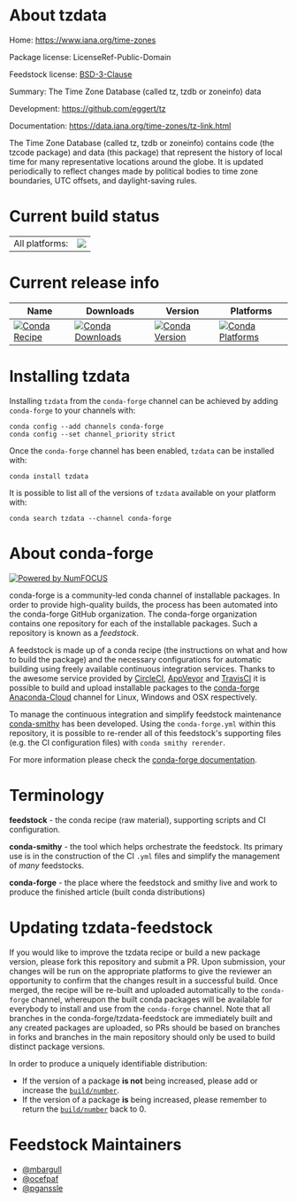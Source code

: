 About tzdata
============

Home: https://www.iana.org/time-zones

Package license: LicenseRef-Public-Domain

Feedstock license: [BSD-3-Clause](https://github.com/conda-forge/tzdata-feedstock/blob/master/LICENSE.txt)

Summary: The Time Zone Database (called tz, tzdb or zoneinfo) data

Development: https://github.com/eggert/tz

Documentation: https://data.iana.org/time-zones/tz-link.html

The Time Zone Database (called tz, tzdb or zoneinfo) contains code
(the tzcode package) and data (this package) that represent the
history of local time for many representative
locations around the globe.  It is updated periodically to reflect
changes made by political bodies to time zone boundaries, UTC offsets,
and daylight-saving rules.


Current build status
====================


<table><tr><td>All platforms:</td>
    <td>
      <a href="https://dev.azure.com/conda-forge/feedstock-builds/_build/latest?definitionId=9931&branchName=master">
        <img src="https://dev.azure.com/conda-forge/feedstock-builds/_apis/build/status/tzdata-feedstock?branchName=master">
      </a>
    </td>
  </tr>
</table>

Current release info
====================

| Name | Downloads | Version | Platforms |
| --- | --- | --- | --- |
| [![Conda Recipe](https://img.shields.io/badge/recipe-tzdata-green.svg)](https://anaconda.org/conda-forge/tzdata) | [![Conda Downloads](https://img.shields.io/conda/dn/conda-forge/tzdata.svg)](https://anaconda.org/conda-forge/tzdata) | [![Conda Version](https://img.shields.io/conda/vn/conda-forge/tzdata.svg)](https://anaconda.org/conda-forge/tzdata) | [![Conda Platforms](https://img.shields.io/conda/pn/conda-forge/tzdata.svg)](https://anaconda.org/conda-forge/tzdata) |

Installing tzdata
=================

Installing `tzdata` from the `conda-forge` channel can be achieved by adding `conda-forge` to your channels with:

```
conda config --add channels conda-forge
conda config --set channel_priority strict
```

Once the `conda-forge` channel has been enabled, `tzdata` can be installed with:

```
conda install tzdata
```

It is possible to list all of the versions of `tzdata` available on your platform with:

```
conda search tzdata --channel conda-forge
```


About conda-forge
=================

[![Powered by NumFOCUS](https://img.shields.io/badge/powered%20by-NumFOCUS-orange.svg?style=flat&colorA=E1523D&colorB=007D8A)](http://numfocus.org)

conda-forge is a community-led conda channel of installable packages.
In order to provide high-quality builds, the process has been automated into the
conda-forge GitHub organization. The conda-forge organization contains one repository
for each of the installable packages. Such a repository is known as a *feedstock*.

A feedstock is made up of a conda recipe (the instructions on what and how to build
the package) and the necessary configurations for automatic building using freely
available continuous integration services. Thanks to the awesome service provided by
[CircleCI](https://circleci.com/), [AppVeyor](https://www.appveyor.com/)
and [TravisCI](https://travis-ci.com/) it is possible to build and upload installable
packages to the [conda-forge](https://anaconda.org/conda-forge)
[Anaconda-Cloud](https://anaconda.org/) channel for Linux, Windows and OSX respectively.

To manage the continuous integration and simplify feedstock maintenance
[conda-smithy](https://github.com/conda-forge/conda-smithy) has been developed.
Using the ``conda-forge.yml`` within this repository, it is possible to re-render all of
this feedstock's supporting files (e.g. the CI configuration files) with ``conda smithy rerender``.

For more information please check the [conda-forge documentation](https://conda-forge.org/docs/).

Terminology
===========

**feedstock** - the conda recipe (raw material), supporting scripts and CI configuration.

**conda-smithy** - the tool which helps orchestrate the feedstock.
                   Its primary use is in the construction of the CI ``.yml`` files
                   and simplify the management of *many* feedstocks.

**conda-forge** - the place where the feedstock and smithy live and work to
                  produce the finished article (built conda distributions)


Updating tzdata-feedstock
=========================

If you would like to improve the tzdata recipe or build a new
package version, please fork this repository and submit a PR. Upon submission,
your changes will be run on the appropriate platforms to give the reviewer an
opportunity to confirm that the changes result in a successful build. Once
merged, the recipe will be re-built and uploaded automatically to the
`conda-forge` channel, whereupon the built conda packages will be available for
everybody to install and use from the `conda-forge` channel.
Note that all branches in the conda-forge/tzdata-feedstock are
immediately built and any created packages are uploaded, so PRs should be based
on branches in forks and branches in the main repository should only be used to
build distinct package versions.

In order to produce a uniquely identifiable distribution:
 * If the version of a package **is not** being increased, please add or increase
   the [``build/number``](https://docs.conda.io/projects/conda-build/en/latest/resources/define-metadata.html#build-number-and-string).
 * If the version of a package **is** being increased, please remember to return
   the [``build/number``](https://docs.conda.io/projects/conda-build/en/latest/resources/define-metadata.html#build-number-and-string)
   back to 0.

Feedstock Maintainers
=====================

* [@mbargull](https://github.com/mbargull/)
* [@ocefpaf](https://github.com/ocefpaf/)
* [@pganssle](https://github.com/pganssle/)

